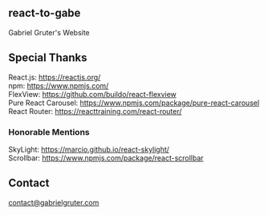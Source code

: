 ## react-to-gabe
Gabriel Gruter's Website
## Special Thanks
React.js: https://reactjs.org/  
npm: https://www.npmjs.com/  
FlexView: https://github.com/buildo/react-flexview  
Pure React Carousel: https://www.npmjs.com/package/pure-react-carousel  
React Router: https://reacttraining.com/react-router/

### Honorable Mentions
SkyLight: https://marcio.github.io/react-skylight/  
Scrollbar: https://www.npmjs.com/package/react-scrollbar

## Contact
contact@gabrielgruter.com
